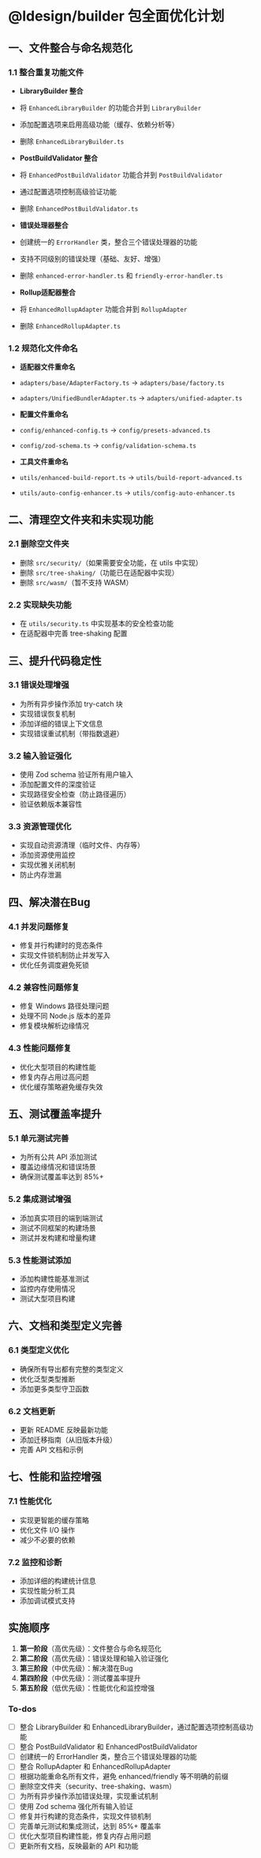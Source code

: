 <!-- 4e011384-25ae-4a55-943c-222a48d37606 54f5eb91-b646-48ea-b29a-0ea845d79374 -->
# @ldesign/builder 包全面优化计划

## 一、文件整合与命名规范化

### 1.1 整合重复功能文件

- **LibraryBuilder 整合**
- 将 `EnhancedLibraryBuilder` 的功能合并到 `LibraryBuilder`
- 添加配置选项来启用高级功能（缓存、依赖分析等）
- 删除 `EnhancedLibraryBuilder.ts`

- **PostBuildValidator 整合**
- 将 `EnhancedPostBuildValidator` 功能合并到 `PostBuildValidator`
- 通过配置选项控制高级验证功能
- 删除 `EnhancedPostBuildValidator.ts`

- **错误处理器整合**
- 创建统一的 `ErrorHandler` 类，整合三个错误处理器的功能
- 支持不同级别的错误处理（基础、友好、增强）
- 删除 `enhanced-error-handler.ts` 和 `friendly-error-handler.ts`

- **Rollup适配器整合**
- 将 `EnhancedRollupAdapter` 功能合并到 `RollupAdapter`
- 删除 `EnhancedRollupAdapter.ts`

### 1.2 规范化文件命名

- **适配器文件重命名**
- `adapters/base/AdapterFactory.ts` → `adapters/base/factory.ts`
- `adapters/UnifiedBundlerAdapter.ts` → `adapters/unified-adapter.ts`

- **配置文件重命名**
- `config/enhanced-config.ts` → `config/presets-advanced.ts`
- `config/zod-schema.ts` → `config/validation-schema.ts`

- **工具文件重命名**
- `utils/enhanced-build-report.ts` → `utils/build-report-advanced.ts`
- `utils/auto-config-enhancer.ts` → `utils/config-auto-enhancer.ts`

## 二、清理空文件夹和未实现功能

### 2.1 删除空文件夹

- 删除 `src/security/`（如果需要安全功能，在 utils 中实现）
- 删除 `src/tree-shaking/`（功能已在适配器中实现）
- 删除 `src/wasm/`（暂不支持 WASM）

### 2.2 实现缺失功能

- 在 `utils/security.ts` 中实现基本的安全检查功能
- 在适配器中完善 tree-shaking 配置

## 三、提升代码稳定性

### 3.1 错误处理增强

- 为所有异步操作添加 try-catch 块
- 实现错误恢复机制
- 添加详细的错误上下文信息
- 实现错误重试机制（带指数退避）

### 3.2 输入验证强化

- 使用 Zod schema 验证所有用户输入
- 添加配置文件的深度验证
- 实现路径安全检查（防止路径遍历）
- 验证依赖版本兼容性

### 3.3 资源管理优化

- 实现自动资源清理（临时文件、内存等）
- 添加资源使用监控
- 实现优雅关闭机制
- 防止内存泄漏

## 四、解决潜在Bug

### 4.1 并发问题修复

- 修复并行构建时的竞态条件
- 实现文件锁机制防止并发写入
- 优化任务调度避免死锁

### 4.2 兼容性问题修复

- 修复 Windows 路径处理问题
- 处理不同 Node.js 版本的差异
- 修复模块解析边缘情况

### 4.3 性能问题修复

- 优化大型项目的构建性能
- 修复内存占用过高问题
- 优化缓存策略避免缓存失效

## 五、测试覆盖率提升

### 5.1 单元测试完善

- 为所有公共 API 添加测试
- 覆盖边缘情况和错误场景
- 确保测试覆盖率达到 85%+

### 5.2 集成测试增强

- 添加真实项目的端到端测试
- 测试不同框架的构建场景
- 测试并发构建和增量构建

### 5.3 性能测试添加

- 添加构建性能基准测试
- 监控内存使用情况
- 测试大型项目构建

## 六、文档和类型定义完善

### 6.1 类型定义优化

- 确保所有导出都有完整的类型定义
- 优化泛型类型推断
- 添加更多类型守卫函数

### 6.2 文档更新

- 更新 README 反映最新功能
- 添加迁移指南（从旧版本升级）
- 完善 API 文档和示例

## 七、性能和监控增强

### 7.1 性能优化

- 实现更智能的缓存策略
- 优化文件 I/O 操作
- 减少不必要的依赖

### 7.2 监控和诊断

- 添加详细的构建统计信息
- 实现性能分析工具
- 添加调试模式支持

## 实施顺序

1. **第一阶段**（高优先级）：文件整合与命名规范化
2. **第二阶段**（高优先级）：错误处理和输入验证强化
3. **第三阶段**（中优先级）：解决潜在Bug
4. **第四阶段**（中优先级）：测试覆盖率提升
5. **第五阶段**（低优先级）：性能优化和监控增强

### To-dos

- [ ] 整合 LibraryBuilder 和 EnhancedLibraryBuilder，通过配置选项控制高级功能
- [ ] 整合 PostBuildValidator 和 EnhancedPostBuildValidator
- [ ] 创建统一的 ErrorHandler 类，整合三个错误处理器的功能
- [ ] 整合 RollupAdapter 和 EnhancedRollupAdapter
- [ ] 根据功能重命名所有文件，避免 enhanced/friendly 等不明确的前缀
- [ ] 删除空文件夹（security、tree-shaking、wasm）
- [ ] 为所有异步操作添加错误处理，实现重试机制
- [ ] 使用 Zod schema 强化所有输入验证
- [ ] 修复并行构建的竞态条件，实现文件锁机制
- [ ] 完善单元测试和集成测试，达到 85%+ 覆盖率
- [ ] 优化大型项目构建性能，修复内存占用问题
- [ ] 更新所有文档，反映最新的 API 和功能